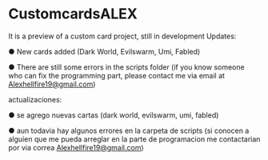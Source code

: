 # CustomcardsALEX
It is a preview of a custom card project, still in development
Updates:

● New cards added (Dark World, Evilswarm, Umi, Fabled)

● There are still some errors in the scripts folder (if you know someone who can fix the programming part, please contact me via email at Alexhellfire19@gmail.com)

actualizaciones:

● se agrego nuevas cartas (dark world, evilswarm, umi, fabled)

● aun todavia hay algunos errores en la carpeta de scripts (si conocen a alguien que me pueda arreglar en la parte de programacion me contactarian por via correa Alexhellfire19@gmail.com)
